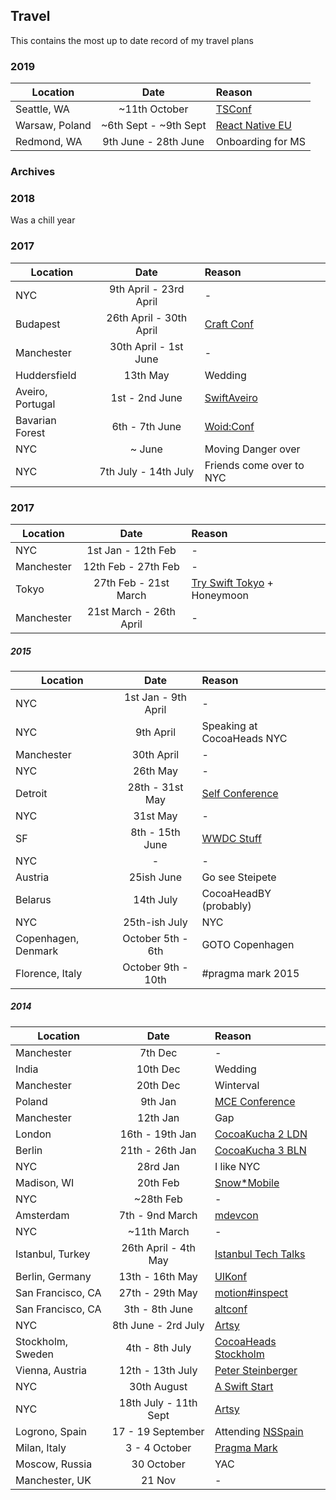 ## Travel

This contains the most up to date record of my travel plans

### 2019

| Location        | Date           | Reason  |
| --------------- |:--------------:| :-------|
| Seattle, WA  | ~11th October | [TSConf](https://tsconf.io) |
| Warsaw, Poland  | ~6th Sept - ~9th Sept | [React Native EU](https://react-native.eu) |
| Redmond, WA     | 9th June - 28th June | Onboarding for MS |



### Archives

### 2018

Was a chill year

### 2017

| Location         | Date           | Reason  |
| ---------------- |:--------------:| :-------|
| NYC              | 9th April - 23rd April  | - |
| Budapest         | 26th April - 30th April  | [Craft Conf](http://craft-conf.com)|
| Manchester       | 30th April - 1st June  | - |
| Huddersfield     | 13th May | Wedding |
| Aveiro, Portugal | 1st - 2nd June | [SwiftAveiro](http://swiftaveiro.xyz) |
| Bavarian Forest  | 6th - 7th June | [Woid:Conf](http://woidkonf.com/index) |
| NYC              | ~ June  | Moving Danger over |
| NYC              | 7th July - 14th July  | Friends come over to NYC |


### 2017

| Location         | Date           | Reason  |
| ---------------- |:--------------:| :-------|
| NYC              | 1st Jan - 12th Feb  | - |
| Manchester       | 12th Feb - 27th Feb  | - |
| Tokyo            | 27th Feb - 21st March  | [Try Swift Tokyo](https://www.tryswift.co/tokyo/jp) + Honeymoon |
| Manchester       | 21st March - 26th April  | - |


##### 2015

| Location        | Date           | Reason  |
| --------------- |:--------------:| :-------|
| NYC         | 1st Jan - 9th April  | - |
| NYC         | 9th April | Speaking at CocoaHeads NYC |
| Manchester  | 30th April | - |
| NYC         | 26th May | - |
| Detroit     | 28th - 31st May  | [Self Conference](http://selfconference.org) |
| NYC         | 31st May  | - |
| SF          | 8th - 15th June   | [WWDC Stuff](http://www.appletimer.com/wwdc/) |
| NYC         | - | - |
| Austria     | 25ish June  | Go see Steipete |
| Belarus     | 14th July | CocoaHeadBY (probably) |
| NYC     | 25th-ish July | NYC |
| Copenhagen, Denmark | October 5th - 6th | GOTO Copenhagen |
| Florence, Italy | October 9th - 10th | #pragma mark 2015 |


##### 2014

| Location        | Date           | Reason  |
| --------------- |:--------------:| :-------|
| Manchester      | 7th Dec | - |
| India      | 10th Dec | Wedding |
| Manchester | 20th Dec | Winterval |
| Poland | 9th Jan | [MCE Conference](http://mobilecentraleurope.com/) |
| Manchester | 12th Jan| Gap |
| London | 16th - 19th Jan | [CocoaKucha 2 LDN](http://github.com/orta/life/issues/10) |
| Berlin | 21th - 26th Jan | [CocoaKucha 3 BLN](http://github.com/orta/life/issues/17) |
| NYC | 28rd Jan | I like NYC |
| Madison, WI | 20th Feb | [Snow*Mobile](http://www.snow-mobile.org) |
| NYC | ~28th Feb | -  |
| Amsterdam | 7th - 9nd March | [mdevcon](http://mdevcon.com) |
| NYC | ~11th March | -  |
| Istanbul, Turkey | 26th April - 4th May | [Istanbul Tech Talks](http://istanbultechtalks.com) |
| Berlin, Germany |  13th - 16th May | [UIKonf](http://uikonf.com) |
| San Francisco, CA |  27th - 29th May | [motion#inspect](http://www.rubymotion.com/conference/2014/) |
| San Francisco, CA |  3th - 8th June | [altconf](http://altconf.com) |
| NYC |  8th June - 2rd July | [Artsy](http://www.artsy.net/) |
| Stockholm, Sweden |  4th - 8th July | [CocoaHeads Stockholm](https://github.com/orta/life/issues/30/) |
| Vienna, Austria |  12th - 13th July | [Peter Steinberger](https://petersteinberger.com/) |
| NYC |  30th August | [A Swift Start](http://aswiftstart.com) |
| NYC |  18th July - 11th Sept | [Artsy](http://www.artsy.net/) |
| Logrono, Spain | 17 - 19 September | Attending [NSSpain](https://nsspain.com) |
| Milan, Italy | 3 - 4 October | [Pragma Mark](http://pragmamark.org) |
| Moscow, Russia | 30 October | YAC |
| Manchester, UK | 21 Nov | - |

